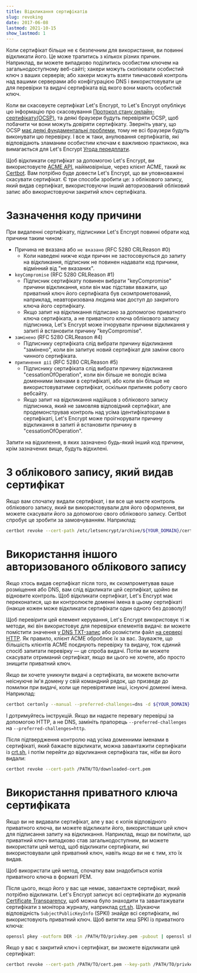 ```yaml
---
title: Відкликання сертифікатів
slug: revoking
date: 2017-06-08
lastmod: 2021-10-15
show_lastmod: 1
---
```



Коли сертифікат більше не є безпечним для використання, ви повинні відкликати його. Це може трапитись з кількох різних причин. Наприклад, ви можете випадково поділитись особистим ключем на загальнодоступному веб-сайті; хакери можуть скопіювати особистий ключ з ваших серверів; або хакери можуть взяти тимчасовий контроль над вашими серверами або конфігурацією DNS і використовувати це для перевірки та видачі сертифіката від якого вони мають особистий ключ.

Коли ви скасовуєте сертифікат Let's Encrypt, то Let's Encrypt опублікує цю інформацію про скасовування [ Протокол стану онлайн-сертифікату(OCSP)](https://en.wikipedia.org/wiki/Online_Certificate_Status_Protocol), та деякі браузери будуть перевіряти OCSP, щоб побачити чи вони можуть довіряти сертифікату. Зверніть увагу, що OCSP [має деякі фундаментальні проблеми](https://www.imperialviolet.org/2011/03/18/revocation.html), тому не всі браузери будуть виконувати цю перевірку. І все ж таки, анулювання сертифікатів, які відповідають зламаним особистим ключам є важливою практикою, яка вимагається для Let's Encrypt [Угода передплати](/repository).

Щоб відкликати сертифікат за допомогою Let's Encrypt, ви використовуєте [ACME API](https://github.com/letsencrypt/boulder/blob/main/docs/acme-divergences.md), найімовірніше, через клієнт ACME, такий як [Certbot](https://certbot.eff.org/). Вам потрібно буде довести Let's Encrypt, що ви уповноважені скасувати сертифікат. Є три способи зробити це: з облікового запису, який видав сертифікат, використовуючи інший авторизований обліковий запис або використовуючи закритий ключ сертифіката.

# Зазначення коду причини

При видаленні сертифікату, підписники Let's Encrypt повинні обрати код причини таким чином:

* Причина не вказана або `не вказано` (RFC 5280 CRLReason #0)
  - Коли наведені нижче коди причин не застосовуються до запиту на відкликання, підписник не повинен надавати код причини, відмінний від "не вказаних".
* `keyCompromise` (RFC 5280 CRLReason #1)
  - Підписник сертифікату повинен вибрати "keyCompromise" причини відкликання, коли він має підстави вважати, що приватний ключ його сертифіката був скомпрометований, наприклад, неавторизована людина має доступ до закритого ключа його сертифікату.
  - Якщо запит на відкликання підписано за допомогою приватного ключа сертифіката, а не приватного ключа облікового запису підписника, Let's Encrypt може ігнорувати причини відкликання у запиті й встановити причину "keyCompromise".
* `замінено` (RFC 5280 CRLReason #4)
  - Підписнику сертифіката слід вибрати причину відкликання "замінено", коли він запитує новий сертифікат для заміни свого чинного сертифіката.
* `припинення дії` (RFC 5280 CRLReason #5)
  - Підписнику сертифіката слід вибрати причину відкликання "cessationOfOperation", коли він більше не володіє всіма доменними іменами в сертифікаті, або коли він більше не використовуватиме сертифікат, оскільки припиняє роботу свого вебсайту.
  - Якщо запит на відкликання надійшов з облікового запису підписника, який не замовляв відповідний сертифікат, але продемонстрував контроль над усіма ідентифікаторами в сертифікаті, Let's Encrypt може проігнорувати причину відкликання в запиті й встановити причину в "cessationOfOperation".

Запити на відхилення, в яких зазначено будь-який інший код причини, крім зазначених вище, будуть відхилені.

# З облікового запису, який видав сертифікат

Якщо вам спочатку видали сертифікат, і ви все ще маєте контроль облікового запису, який ви використовували для його оформлення, ви можете скасувати його за допомогою свого облікового запису. Certbot спробує це зробити за замовчуванням. Наприклад:

```bash
certbot revoke --cert-path /etc/letsencrypt/archive/${YOUR_DOMAIN}/cert1.pem
```

# Використання іншого авторизованого облікового запису

Якщо хтось видав сертифікат після того, як скомпрометував ваше розміщення або DNS, вам слід відкликати цей сертифікат, щойно ви відновите контроль. Щоб відкликати сертифікат, Let's Encrypt має переконатися, що ви контролюєте доменні імена в цьому сертифікаті (інакше кожен може відкликати сертифікати один одного без дозволу)!

Щоб перевірити цей елемент керування, Let's Encrypt використовує ті ж методи, які він використовує для перевірки елементів видачі: ви можете помістити значення [ у DNS TXT-запис](https://tools.ietf.org/html/rfc8555#section-8.4) або розмістити файл [на сервері HTTP](https://tools.ietf.org/html/rfc8555#section-8.3). Як правило, клієнт ACME оброблює їх за вас. Зауважте, що більшість клієнтів ACME поєднують перевірку та видачу, тож єдиний спосіб запитати перевірку — це спроба видачі. Потім ви можете скасувати отриманий сертифікат, якщо ви цього не хочете, або просто знищити приватний ключ.

Якщо ви хочете уникнути видачі a сертифіката, ви можете включити неіснуюче ім'я домену у свій командний рядок, що призведе до помилки при видачі, коли ще перевірятиме інші, існуючі доменні імена. Наприклад:

```bash
certbot certonly --manual --preferred-challenges=dns -d ${YOUR_DOMAIN} -d nonexistent.${YOUR_DOMAIN}
```

І дотримуйтесь інструкцій. Якщо ви надаєте перевагу перевірці за допомогою HTTP, а не DNS, замініть прапорець `--preferred-challenges` на `--preferred-challenges=http`.

Після підтвердження контролю над усіма доменними іменами в сертифікаті, який бажаєте відкликати, можна завантажити сертифікати із [crt.sh](https://crt.sh/), і потім перейти до відкликання сертифіката так, ніби ви його видали:

```bash
certbot revoke --cert-path /PATH/TO/downloaded-cert.pem
```

# Використання приватного ключа сертифіката

Якщо ви не видавали сертифікат, але у вас є копія відповідного приватного ключа, ви можете відкликати його, використавши цей ключ для підписання запиту на відкликання. Наприклад, якщо ви помітили, що приватний ключ випадково став загальнодоступним, ви можете використати цей метод, щоб відкликати сертифікати, які використовували цей приватний ключ, навіть якщо ви не є тим, хто їх видав.

Щоб використати цей метод, спочатку вам знадобиться копія приватного ключа в форматі PEM.

Після цього, якщо його у вас ще немає, завантажте сертифікат, який потрібно відкликати. Let's Encrypt записує всі сертифікати до журналів [Certificate Transparency](https://www.certificate-transparency.org/), щоб можна було знаходити та завантажувати сертифікати з монітора журналу, наприклад [crt.sh](https://crt.sh/). Шукаючи відповідність `SubjectPublicKeyInfo` (SPKI) знайде всі сертифікати, які використовують приватний ключ. Щоб витягти хеш SPKI із приватного ключа:
```bash
openssl pkey -outform DER -in /PATH/TO/privkey.pem -pubout | openssl sha256
```

Якщо у вас є закритий ключ і сертифікат, ви зможете відкликати цей сертифікат:

```bash
certbot revoke --cert-path /PATH/TO/cert.pem --key-path /PATH/TO/privkey.pem --reason keyCompromise
```
